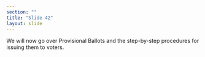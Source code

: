 ```yaml
---
section: ""
title: "Slide 42"
layout: slide
---
```


We will now go over Provisional Ballots and the step-by-step procedures for issuing them to voters.